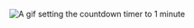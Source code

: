 ![A gif setting the countdown timer to 1 minute](file:///media/boolean/HDD1/Projects/frontend-master/32-launch-countdown-timer-SK/assets/countdown_timer.gif)
